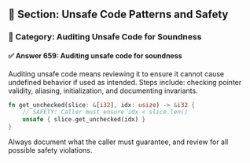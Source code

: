 ## 📘 Section: Unsafe Code Patterns and Safety
### 🔹 Category: Auditing Unsafe Code for Soundness
#### ✅ Answer 659: Auditing unsafe code for soundness

Auditing unsafe code means reviewing it to ensure it cannot cause undefined behavior if used as intended. Steps include: checking pointer validity, aliasing, initialization, and documenting invariants.

```rust
fn get_unchecked(slice: &[i32], idx: usize) -> &i32 {
    // SAFETY: Caller must ensure idx < slice.len()
    unsafe { slice.get_unchecked(idx) }
}
```

Always document what the caller must guarantee, and review for all possible safety violations.

